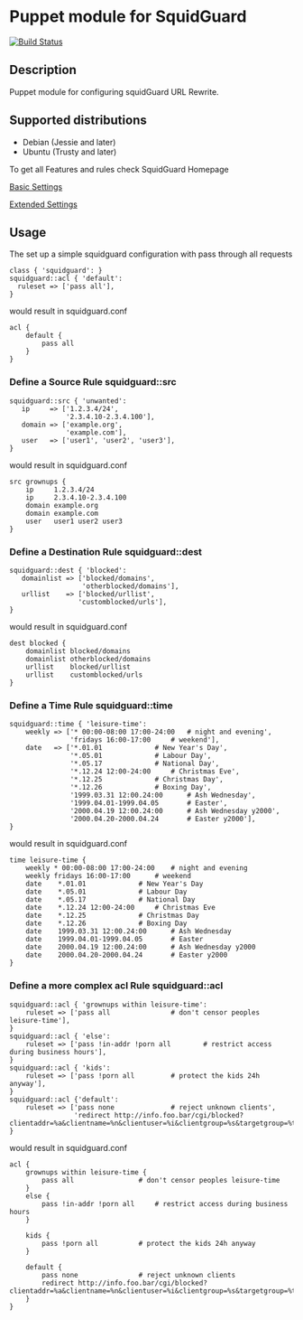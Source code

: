 Puppet module for SquidGuard
============================

[![Build Status](https://travis-ci.org/SourceDoctor/puppet-squidguard.png?branch=master)](https://travis-ci.org/SourceDoctor/puppet-squidguard)

Description
-----------

Puppet module for configuring squidGuard URL Rewrite.

## Supported distributions
 - Debian (Jessie and later)
 - Ubuntu (Trusty and later)


To get all Features and rules check SquidGuard Homepage

[Basic Settings](http://www.squidguard.org/Doc/configure.html)

[Extended Settings](http://www.squidguard.org/Doc/extended.html)

Usage
-----

The set up a simple squidguard configuration
with pass through all requests

```puppet
class { 'squidguard': }
squidguard::acl { 'default':
  ruleset => ['pass all'],
}
```

would result in squidguard.conf

```
acl {
    default {
        pass all
    }
}
```

### Define a Source Rule squidguard::src

```puppet
squidguard::src { 'unwanted':
   ip     => ['1.2.3.4/24',
              '2.3.4.10-2.3.4.100'],
   domain => ['example.org',
              'example.com'],
   user   => ['user1', 'user2', 'user3'],
}
```

would result in squidguard.conf

```
src grownups {
    ip	   1.2.3.4/24
    ip	   2.3.4.10-2.3.4.100
    domain example.org
    domain example.com
    user   user1 user2 user3
}
```

### Define a Destination Rule squidguard::dest

```puppet
squidguard::dest { 'blocked':
   domainlist => ['blocked/domains',
                  'otherblocked/domains'],
   urllist    => ['blocked/urllist',
                 'customblocked/urls'],
}
```

would result in squidguard.conf

```
dest blocked {
    domainlist blocked/domains
    domainlist otherblocked/domains
    urllist    blocked/urllist
    urllist    customblocked/urls
}
```

### Define a Time Rule squidguard::time

```puppet
squidguard::time { 'leisure-time':
    weekly => ['* 00:00-08:00 17:00-24:00	# night and evening',
               'fridays 16:00-17:00		# weekend'],
    date   => ['*.01.01				# New Year's Day',
               '*.05.01				# Labour Day',
               '*.05.17				# National Day',
               '*.12.24 12:00-24:00		# Christmas Eve',
               '*.12.25				# Christmas Day',
               '*.12.26				# Boxing Day',
               '1999.03.31 12:00.24:00		# Ash Wednesday',
               '1999.04.01-1999.04.05		# Easter',
               '2000.04.19 12:00.24:00		# Ash Wednesday y2000',
               '2000.04.20-2000.04.24		# Easter y2000'],
}
```

would result in squidguard.conf

```
time leisure-time {
    weekly * 00:00-08:00 17:00-24:00	# night and evening
    weekly fridays 16:00-17:00		# weekend
    date	*.01.01				# New Year's Day
    date	*.05.01				# Labour Day
    date	*.05.17				# National Day
    date	*.12.24 12:00-24:00		# Christmas Eve
    date	*.12.25				# Christmas Day
    date	*.12.26				# Boxing Day
    date	1999.03.31 12:00.24:00		# Ash Wednesday
    date	1999.04.01-1999.04.05		# Easter
    date	2000.04.19 12:00.24:00		# Ash Wednesday y2000
    date	2000.04.20-2000.04.24		# Easter y2000
}
```

### Define a more complex acl Rule squidguard::acl

```puppet
squidguard::acl { 'grownups within leisure-time':
    ruleset => ['pass all				# don't censor peoples leisure-time'],
}
squidguard::acl { 'else':
    ruleset => ['pass !in-addr !porn all		# restrict access during business hours'],
}
squidguard::acl { 'kids':
    ruleset => ['pass !porn all			# protect the kids 24h anyway'],
}
squidguard::acl {'default':
    ruleset => ['pass none				# reject unknown clients',
                'redirect http://info.foo.bar/cgi/blocked?clientaddr=%a&clientname=%n&clientuser=%i&clientgroup=%s&targetgroup=%t&url=%u'],
}
```

would result in squidguard.conf

```
acl {
	grownups within leisure-time {
	    pass all				# don't censor peoples leisure-time
	}
    else {
	    pass !in-addr !porn all		# restrict access during business hours
	}

	kids {
	    pass !porn all			# protect the kids 24h anyway
	}

	default {
	    pass none				# reject unknown clients
	    redirect http://info.foo.bar/cgi/blocked?clientaddr=%a&clientname=%n&clientuser=%i&clientgroup=%s&targetgroup=%t&url=%u
	}
}
```

